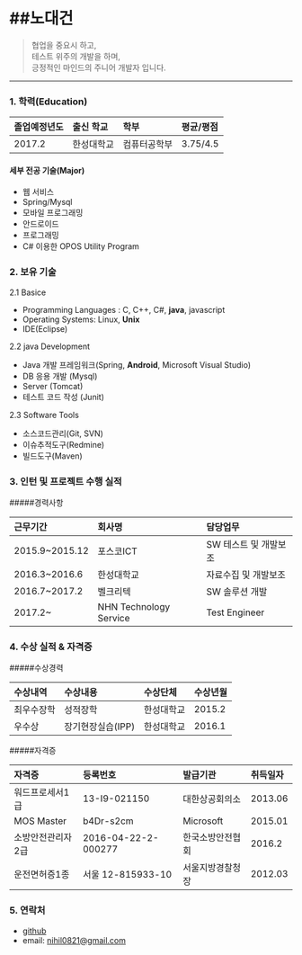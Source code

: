##노대건
=======================================

>협업을 중요시 하고,  
테스트 위주의 개발을 하며,  
긍정적인 마인드의 주니어 개발자 입니다.  

---------------------------------------

### 1. 학력(Education)

| 졸업예정년도 | 출신 학교 | 학부 | 평균/평점 |
| :-------------| :--------- | :----- | :--------- |
| 2017.2 | 한성대학교 | 컴퓨터공학부 | 3.75/4.5 |

#### 세부 전공 기술(Major)

* 웹 서비스
 * Spring/Mysql
* 모바일 프로그래밍
 * 안드로이드  
* 프로그래밍
 * C# 이용한 OPOS Utility Program
### 2. 보유 기술  
2.1 Basice
* Programming Languages : C, C++, C#, __java__, javascript
* Operating Systems: Linux, __Unix__
* IDE(Eclipse)

2.2 java Development
* Java 개발 프레임워크(Spring, __Android__, Microsoft Visual Studio)
* DB 응용 개발 (Mysql)
* Server (Tomcat)
* 테스트 코드 작성 (Junit)

2.3 Software Tools
* 소스코드관리(Git, SVN)
* 이슈추적도구(Redmine)
* 빌드도구(Maven)

### 3. 인턴 및 프로젝트 수행 실적

#####경력사항

| 근무기간 | 회사명 | 담당업무 |
| :-------- | :------- | :-------- |
| 2015.9~2015.12 | 포스코ICT | SW 테스트 및 개발보조 |
| 2016.3~2016.6 | 한성대학교 | 자료수집 및 개발보조 |
| 2016.7~2017.2 | 벨크리텍 | SW 솔루션 개발 |
| 2017.2~       | NHN Technology Service | Test Engineer |

### 4. 수상 실적 & 자격증

#####수상경력

| 수상내역 | 수상내용 | 수상단체 | 수상년월 |
| :-------- | :-------- | :--------- | :--------- |
| 최우수장학 | 성적장학 | 한성대학교 | 2015.2 |
| 우수상 | 장기현장실습(IPP) | 한성대학교 | 2016.1 |

#####자격증

| 자격증 | 등록번호 | 발급기관 | 취득일자 |
| :------ | :--------- | :-------- | :-------- |
| 워드프로세서1급 | 13-I9-021150 | 대한상공회의소 | 2013.06  |
| MOS Master | b4Dr-s2cm | Microsoft  | 2015.01 |
| 소방안전관리자2급 | 2016-04-22-2-000277 | 한국소방안전협회 | 2016.2 |
| 운전면허증1종 | 서울 12-815933-10 | 서울지방경찰청장 | 2012.03  |

### 5. 연락처
* [github](https://github.com/nihil0821)
* email: nihil0821@gmail.com
